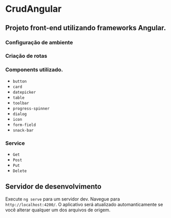 # CrudAngular

##  Projeto front-end utilizando frameworks Angular.

### Configuração de ambiente

### Criação de rotas

### Components utilizado. 
* `button`
* `card`
* `datepicker`
* `table`
* `toolbar`
* `progress-spinner`
* `dialog`
* `icon`
* `form-field`
* `snack-bar`

### Service
* `Get`
* `Post`
* `Put`
* `Delete`

## Servidor de desenvolvimento
Execute `ng serve` para um servidor dev. Navegue para `http://localhost:4200/`. O aplicativo será atualizado automanticamente se você alterar qualquer um dos arquivos de origem.

